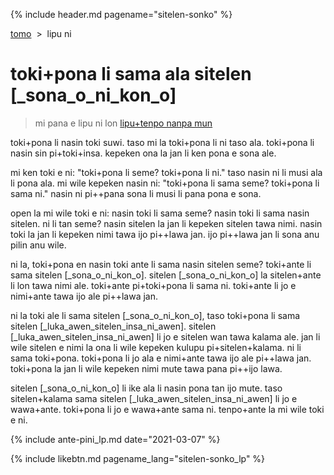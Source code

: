 {% include header.md pagename="sitelen-sonko" %}



<span class="lp">[tomo](https://joelthomastr.github.io/tokipona/README_lp)&nbsp;&nbsp;>&nbsp;&nbsp;lipu ni</span>

# <span class="lp">toki+pona li sama ala sitelen [_sona_o_ni_kon_o]</span>

> <span class="lp">mi pana e lipu ni lon [lipu+tenpo nanpa mun](https://liputenpo.org/2021/03/01/lipu-tenpo-nanpa-mun/)</span>

<span class="lp">toki+pona li nasin toki suwi. taso mi la toki+pona li ni taso ala. toki+pona li nasin sin pi+toki+insa. kepeken ona la jan li ken pona e sona ale.</span>

<span class="lp">mi ken toki e ni: "toki+pona li seme? toki+pona li ni." taso nasin ni li musi ala li pona ala. mi wile kepeken nasin ni: "toki+pona li sama seme? toki+pona li sama ni." nasin ni pi++pana sona li musi li pana pona e sona.</span>

<span class="lp">open la mi wile toki e ni: nasin toki li sama seme? nasin toki li sama nasin sitelen. ni li tan seme? nasin sitelen la jan li kepeken sitelen tawa nimi. nasin toki la jan li kepeken nimi tawa ijo pi++lawa jan. ijo pi++lawa jan li sona anu pilin anu wile.</span>

<span class="lp">ni la, toki+pona en nasin toki ante li sama nasin sitelen seme? toki+ante li sama sitelen [_sona_o_ni_kon_o]. sitelen [_sona_o_ni_kon_o] la sitelen+ante li lon tawa nimi ale. toki+ante pi+toki+pona li sama ni. toki+ante li jo e nimi+ante tawa ijo ale pi++lawa jan.</span>

<span class="lp">ni la toki ale li sama sitelen [_sona_o_ni_kon_o], taso toki+pona li sama sitelen [_luka_awen_sitelen_insa_ni_awen]. sitelen [_luka_awen_sitelen_insa_ni_awen] li jo e sitelen wan tawa kalama ale. jan li wile sitelen e nimi la ona li wile kepeken kulupu pi+sitelen+kalama. ni li sama toki+pona. toki+pona li jo ala e nimi+ante tawa ijo ale pi++lawa jan. toki+pona la jan li wile kepeken nimi mute tawa pana pi++ijo lawa.</span>

<span class="lp">sitelen [_sona_o_ni_kon_o] li ike ala li nasin pona tan ijo mute. taso sitelen+kalama sama sitelen [_luka_awen_sitelen_insa_ni_awen] li jo e wawa+ante. toki+pona li jo e wawa+ante sama ni. tenpo+ante la mi wile toki e ni.</span>

{% include ante-pini_lp.md date="2021-03-07" %}

{% include likebtn.md pagename_lang="sitelen-sonko_lp" %}
